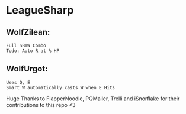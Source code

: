 LeagueSharp
===========

WolfZilean:
-----------
    Full SBTW Combo 
    Todo: Auto R at % HP

WolfUrgot:
----------
    Uses Q, E
    Smart W automatically casts W when E Hits

Huge Thanks to FlapperNoodle, PQMailer, Trelli and iSnorflake for their contributions to this repo <3
